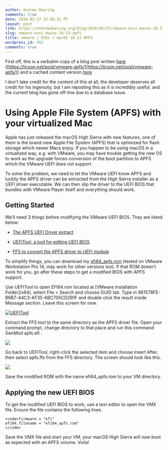 ```yaml
---
author: Andrew Doering
comments: true
date: 2018-03-27 23:56:31 PT
layout: post
link: https://andrewdoering.org/blog/2018/03/27/vmware-esxi-macos-10-13-apfs/
slug: vmware-esxi-macos-10-13-apfs
title: vmware / ESXi + macOS 10.13 APFS
wordpress_id: 452
comments: true
---
```


First off, this is a verbatim copy of a blog post written [here](https://licson.net/post/vmware-apfs/) ([https://licson.net/post/vmware-apfs/](https://licson.net/post/vmware-apfs/)) and a cached content version [here](https://webcache.googleusercontent.com/search?q=cache:Uvv6UFhC2GsJ:https://licson.net/post/vmware-apfs/+&cd=1&hl=en&ct=clnk&gl=us)

I don't take credit for the content of this at all, the developer deserves all credit for his ingenuity, but I am reposting this as it is incredibly useful, and the current blog has gone off-line due to a database issue.



# Using Apple File System (APFS) with your virtualized Mac



Apple has just released the macOS High Sierra with new features, one of them is the brand-new Apple File System (APFS) that is optimized for flash storage which newer Macs enjoy. If you happen to be using macOS in a virtualized way, e.g. with VMware, you may have trouble getting the new OS to work as the upgrade forces conversion of the boot partition to APFS which the VMware UEFI does not support.

To solve the problem, we need to let the VMware UEFI know APFS and luckily the APFS driver can be extracted from the High Sierra installer as a UEFI driver executable. We can then slip the driver to the UEFI BIOS that bundles with VMware Player itself and everything should work.



## Getting Started



We’ll need 3 things before modifying the VMware UEFI BIOS. They are listed below:





  * [The APFS UEFI Driver extract](https://github.com/darkhandz/XPS15-9550-Sierra/blob/master/CLOVER-Install/drivers64UEFI/apfs.efi?raw=true)


  * [UEFITool, a tool for editing UEFI BIOS](https://github.com/LongSoft/UEFITool/releases)


  * [FFS to convert the APFS driver to UEFI module](https://github.com/pbatard/ffs/releases)



To simplify things, you can download my [efi64_apfs.rom](https://andrewdoering.org/blog/wp-content/uploads/2018/03/efi64_apfs.rom_.zip) (tested on VMware Workstation Pro 14, may work for other versions too). If that ROM doesn’t work for you, go after these steps to get a modified BIOS with APFS support.

Use UEFITool to open EFI64.rom located at [VMware Installation Folder]/x64/, select File > Search and choose GUID tab. Type in 961578FE-B6B7-44C3-AF35-6BC705CD2B1F and double click the result inside Message section. Leave this screen for now.

[![UEFITool](https://andrewdoering.org/blog/wp-content/uploads/2018/03/vmware_apfs_ubu_screen.png)](https://andrewdoering.org/blog/wp-content/uploads/2018/03/vmware_apfs_ubu_screen.png)

Extract the FFS tool to the same directory as the APFS driver file. Open your command prompt, change directory to that place and run this command:  GenMod apfs.efi .

[![](https://andrewdoering.org/blog/wp-content/uploads/2018/03/vmware_apfs_ffs_screen.png)](https://andrewdoering.org/blog/wp-content/uploads/2018/03/vmware_apfs_ffs_screen.png)

Go back to UEFITool, right-click the selected item and choose Insert After, then select apfs.ffs from the FFS directory. The screen should look like this.

[![](https://andrewdoering.org/blog/wp-content/uploads/2018/03/vmware_apfs_ins_screen.png)](https://andrewdoering.org/blog/wp-content/uploads/2018/03/vmware_apfs_ins_screen.png)

Save the modified ROM with the name efi64_apfs.rom to your VM directory.



## Applying the new UEFI BIOS



To get the modified UEFI BIOS to work, use a text editor to open the VMX file. Ensure the file contains the following lines.


    
    <code>firmware = "efi"
    efi64.filename = "efi64_apfs.rom"
    </code>



Save the VMX file and start your VM, your macOS High Sierra will now boot as expected with an APFS volume. Voila!
